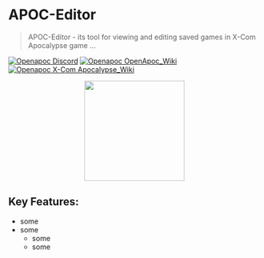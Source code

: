 # APOC-Editor

> APOC-Editor - its tool for viewing and editing saved games in X-Com Apocalypse game ...

[![Openapoc Discord](https://img.shields.io/discord/142798944970211328.svg?label=discord)](https://discord.gg/f8Rayre)
[![Openapoc OpenApoc_Wiki](https://img.shields.io/badge/OpenApoc-Wiki-blue.svg)](https://www.ufopaedia.org/index.php/OpenApoc)
[![Openapoc X-Com Apocalypse_Wiki](https://img.shields.io/badge/XCom%20Apocalypse-Wiki-orange.svg)](https://www.ufopaedia.org/index.php/Apocalypse)

<p align="center"><img width="200px" src="https://www.feralinteractive.com/data/games/xcom2/images/characters/aliens.svg"/></p>

## Key Features:
* some
* some
  * some
  * some
